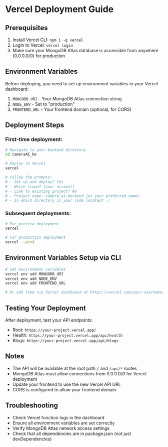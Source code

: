 # Vercel Deployment Guide

## Prerequisites
1. Install Vercel CLI: `npm i -g vercel`
2. Login to Vercel: `vercel login`
3. Make sure your MongoDB Atlas database is accessible from anywhere (0.0.0.0/0) for production

## Environment Variables
Before deploying, you need to set up environment variables in your Vercel dashboard:

1. `MONGODB_URI` - Your MongoDB Atlas connection string
2. `NODE_ENV` - Set to "production"
3. `FRONTEND_URL` - Your frontend domain (optional, for CORS)

## Deployment Steps

### First-time deployment:
```bash
# Navigate to your backend directory
cd cameraAI_be

# Deploy to Vercel
vercel

# Follow the prompts:
# - Set up and deploy? Yes
# - Which scope? (your account)
# - Link to existing project? No
# - Project name: camera-ai-backend (or your preferred name)
# - In which directory is your code located? ./
```

### Subsequent deployments:
```bash
# For preview deployment
vercel

# For production deployment
vercel --prod
```

## Environment Variables Setup via CLI
```bash
# Set environment variables
vercel env add MONGODB_URI
vercel env add NODE_ENV
vercel env add FRONTEND_URL

# Or add them via Vercel dashboard at https://vercel.com/your-username/your-project/settings/environment-variables
```

## Testing Your Deployment
After deployment, test your API endpoints:
- Root: `https://your-project.vercel.app/`
- Health: `https://your-project.vercel.app/api/health`
- Blogs: `https://your-project.vercel.app/api/blogs`

## Notes
- The API will be available at the root path `/` and `/api/*` routes
- MongoDB Atlas must allow connections from 0.0.0.0/0 for Vercel deployment
- Update your frontend to use the new Vercel API URL
- CORS is configured to allow your frontend domain

## Troubleshooting
- Check Vercel function logs in the dashboard
- Ensure all environment variables are set correctly
- Verify MongoDB Atlas network access settings
- Check that all dependencies are in package.json (not just devDependencies)
